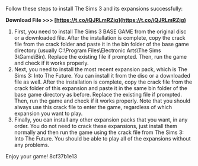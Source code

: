 
 
Follow these steps to install The Sims 3 and its expansions successfully:
 
**Download File >>> [https://t.co/iQJRLmRZjg](https://t.co/iQJRLmRZjg)**


 
1. First, you need to install The Sims 3 BASE GAME from the original disc or a downloaded file. After the installation is complete, copy the crack file from the crack folder and paste it in the bin folder of the base game directory (usually C:\Program Files\Electronic Arts\The Sims 3\Game\Bin). Replace the existing file if prompted. Then, run the game and check if it works properly.
2. Next, you need to install the most recent expansion pack, which is The Sims 3: Into The Future. You can install it from the disc or a downloaded file as well. After the installation is complete, copy the crack file from the crack folder of this expansion and paste it in the same bin folder of the base game directory as before. Replace the existing file if prompted. Then, run the game and check if it works properly. Note that you should always use this crack file to enter the game, regardless of which expansion you want to play.
3. Finally, you can install any other expansion packs that you want, in any order. You do not need to crack these expansions, just install them normally and then run the game using the crack file from The Sims 3: Into The Future. You should be able to play all of the expansions without any problems.

Enjoy your game!
 8cf37b1e13
 
